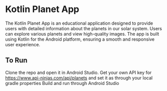 # Kotlin Planet App

The Kotlin Planet App is an educational application designed to provide users with detailed information about the planets in our solar system. Users can explore various planets and view high-quality images. The app is built using Kotlin for the Android platform, ensuring a smooth and responsive user experience.

## To Run
Clone the repo and open it in Android Studio.
Get your own API key for https://www.api-ninjas.com/api/planets and set it as through your local gradle properties
Build and run through Android Studio
